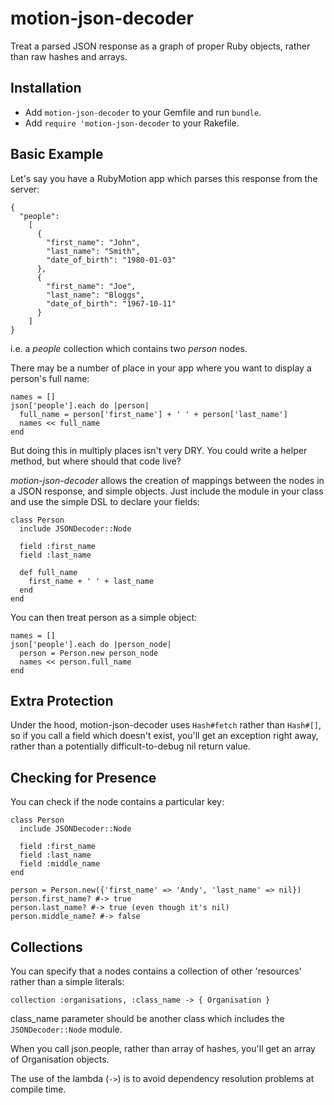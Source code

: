 motion-json-decoder
===================

Treat a parsed JSON response as a graph of proper Ruby objects, rather than raw hashes and arrays.

Installation
------------
* Add `motion-json-decoder` to your Gemfile and run `bundle`.
* Add `require 'motion-json-decoder` to your Rakefile.

Basic Example
-------------

Let's say you have a RubyMotion app which parses this response from the server:

    {
      "people":
        [
          {
            "first_name": "John",
            "last_name": "Smith",
            "date_of_birth": "1980-01-03"
          },
          {
            "first_name": "Joe",
            "last_name": "Bloggs",
            "date_of_birth": "1967-10-11"
          }
        ]
    }

i.e. a *people* collection which contains two *person* nodes.

There may be a number of place in your app where you want to display a person's full name:

    names = []
    json['people'].each do |person|
      full_name = person['first_name'] + ' ' + person['last_name']
      names << full_name
    end

But doing this in multiply places isn't very DRY. You could write a helper method, but where should that code live?

*motion-json-decoder* allows the creation of mappings between the nodes in a JSON response, and simple objects. Just include the module in your class and use the simple DSL to declare your fields:

    class Person
      include JSONDecoder::Node

      field :first_name
      field :last_name

      def full_name
        first_name + ' ' + last_name
      end
    end

You can then treat person as a simple object:

    names = []
    json['people'].each do |person_node|
      person = Person.new person_node
      names << person.full_name
    end

Extra Protection
----------------

Under the hood, motion-json-decoder uses `Hash#fetch` rather than `Hash#[]`, so if you call a field which doesn't exist, you'll get an exception right away, rather than a potentially difficult-to-debug nil return value.

Checking for Presence
---------------------
You can check if the node contains a particular key:

    class Person
      include JSONDecoder::Node

      field :first_name
      field :last_name
      field :middle_name
    end

    person = Person.new({'first_name' => 'Andy', 'last_name' => nil})
    person.first_name? #-> true
    person.last_name? #-> true (even though it's nil)
    person.middle_name? #-> false

Collections
------------

You can specify that a nodes contains a collection of other 'resources' rather than a simple literals:

    collection :organisations, :class_name -> { Organisation }

class_name parameter should be another class which includes the `JSONDecoder::Node` module.

When you call json.people, rather than array of hashes, you'll get an array of Organisation objects.

The use of the lambda (`->`) is to avoid dependency resolution problems at compile time.

